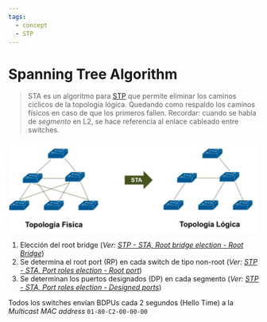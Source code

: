 ```yaml
---
tags:
  - concept
  - STP
---
```


# Spanning Tree Algorithm


> STA es un algoritmo para [STP](STP.md) que permite eliminar los caminos cíclicos de la topología lógica. Quedando como respaldo los caminos físicos en caso de que los primeros fallen.
> Recordar: cuando se habla de _segmento_ en L2, se hace referencia al enlace cableado entre switches.

![](../../_anexos_/Screenshot%20from%202024-01-02%2011-31-24.png)

1. Elección del root bridge (_Ver: [STP - STA, Root bridge election - Root Bridge](STP%20-%20STA,%20Root%20bridge%20election%20-%20Root%20Bridge.md)_)
2. Se determina el root port (RP) en cada switch de tipo non-root (_Ver: [STP - STA, Port roles election - Root port](STP%20-%20STA,%20Port%20roles%20election%20-%20Root%20port.md)_)
3. Se determinan los puertos designados (DP) en cada segmento (_Ver: [STP - STA, Port roles election - Designed ports](STP%20-%20STA,%20Port%20roles%20election%20-%20Designed%20ports.md)_)

Todos los switches envían BDPUs cada 2 segundos (Hello Time) a la _Multicast MAC address_ `01-80-C2-00-00-00`

